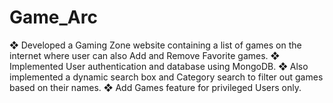 # Game_Arc
❖ Developed a Gaming Zone website containing a
list of games on the internet where user can also
Add and Remove Favorite games.
❖ Implemented User authentication and database
using MongoDB.
❖ Also implemented a dynamic search box and
Category search to filter out games based on their
names.
❖ Add Games feature for privileged Users only.
